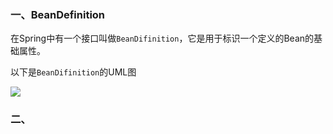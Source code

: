 ### 一、BeanDefinition

在Spring中有一个接口叫做`BeanDifinition`，它是用于标识一个定义的Bean的基础属性。

以下是`BeanDifinition`的UML图

![](http://oimj9bzzz.bkt.clouddn.com/18-8-15/85795992.jpg)





### 二、


